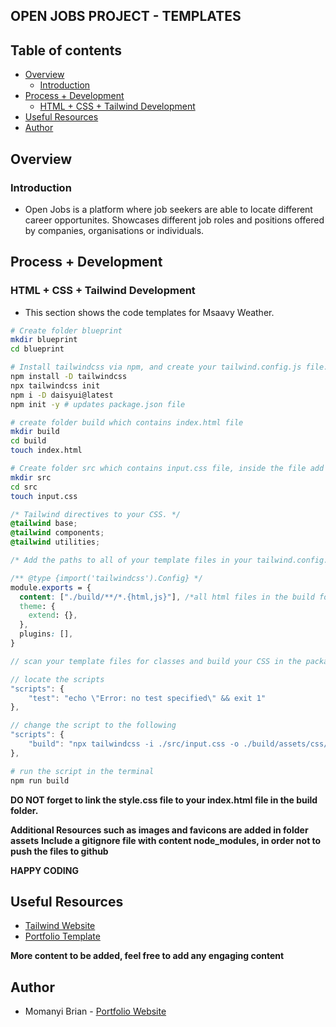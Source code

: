 ## OPEN JOBS PROJECT - TEMPLATES

## Table of contents

- [Overview](#overview)
    - [Introduction](#introduction)
- [Process + Development](#process-+-development)
    - [HTML + CSS + Tailwind Development](#html-+-css+-tailwind-development)
- [Useful Resources](#useful-resources)
- [Author](#author)

## Overview

### Introduction
- Open Jobs is a platform where job seekers are able to locate different career opportunites. Showcases different job roles and positions offered by companies, organisations or individuals.

## Process + Development

### HTML + CSS + Tailwind Development
- This section shows the code templates for Msaavy Weather.

```bash
# Create folder blueprint
mkdir blueprint
cd blueprint

# Install tailwindcss via npm, and create your tailwind.config.js file.
npm install -D tailwindcss
npx tailwindcss init
npm i -D daisyui@latest
npm init -y # updates package.json file
```

```bash
# create folder build which contains index.html file
mkdir build
cd build
touch index.html
```

```bash
# Create folder src which contains input.css file, inside the file add Tailwind directives to your CSS.
mkdir src
cd src
touch input.css
```

```css
/* Tailwind directives to your CSS. */
@tailwind base;
@tailwind components;
@tailwind utilities;
```

```css
/* Add the paths to all of your template files in your tailwind.config.js file. */

/** @type {import('tailwindcss').Config} */
module.exports = {
  content: ["./build/**/*.{html,js}"], /*all html files in the build folder*/
  theme: {
    extend: {},
  },
  plugins: [],
}
```

```js
// scan your template files for classes and build your CSS in the package.json file.

// locate the scripts
"scripts": {
    "test": "echo \"Error: no test specified\" && exit 1"
},

// change the script to the following
"scripts": {
    "build": "npx tailwindcss -i ./src/input.css -o ./build/assets/css/style.css --watch"
},
```

```bash
# run the script in the terminal
npm run build
```

**DO NOT forget to link the style.css file to your index.html file in the build folder.**

**Additional Resources such as images and favicons are added in folder assets**
**Include a gitignore file with content node_modules, in order not to push the files to github**

**HAPPY CODING**

## Useful Resources
- [Tailwind Website](https://tailwindcss.com/)
- [Portfolio Template](https://nyabutibrian.github.io/momanyiBrianPortfolio/blueprints/build/index.html)

**More content to be added, feel free to add any engaging content**

## Author

- Momanyi Brian - [Portfolio Website](https://momanyi-brian-portfolio.vercel.app)